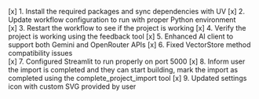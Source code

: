 [x] 1. Install the required packages and sync dependencies with UV
[x] 2. Update workflow configuration to run with proper Python environment  
[x] 3. Restart the workflow to see if the project is working
[x] 4. Verify the project is working using the feedback tool
[x] 5. Enhanced AI client to support both Gemini and OpenRouter APIs
[x] 6. Fixed VectorStore method compatibility issues  
[x] 7. Configured Streamlit to run properly on port 5000
[x] 8. Inform user the import is completed and they can start building, mark the import as completed using the complete_project_import tool
[x] 9. Updated settings icon with custom SVG provided by user